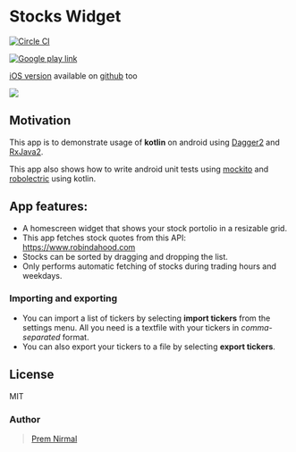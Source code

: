 # Stocks Widget
[![Circle CI](https://circleci.com/gh/premnirmal/StockTicker.svg?style=svg)](https://circleci.com/gh/premnirmal/StockTicker)

[![Google play link](google-play-badge.png)](https://play.google.com/store/apps/details?id=com.github.premnirmal.tickerwidget)

[iOS version](https://itunes.apple.com/us/app/todaystocks/id993467855?ls=1&mt=8) available on [github](https://github.com/premnirmal/TodayStocks) too

![](https://lh3.googleusercontent.com/R9khJ5kNzXHUjO4BxNw1cNKTx62grZ7FtLRT_F2H0BhC99iuMWDxvuGTYvyydtqE3w=h400-rw)

## Motivation

This app is to demonstrate usage of **kotlin** on android using [Dagger2](https://github.com/google/dagger) and [RxJava2](https://github.com/ReactiveX/RxJava).

This app also shows how to write android unit tests using [mockito](https://github.com/mockito/mockito) and [robolectric](https://github.com/robolectric/robolectric) using kotlin.

## App features:

- A homescreen widget that shows your stock portolio in a resizable grid.
- This app fetches stock quotes from this API: https://www.robindahood.com
- Stocks can be sorted by dragging and dropping the list.
- Only performs automatic fetching of stocks during trading hours and weekdays.

### Importing and exporting
- You can import a list of tickers by selecting **import tickers** from the settings menu. All you need is a textfile with your tickers in *comma-separated* format.
- You can also export your tickers to a file by selecting **export tickers**.

## License

MIT

### Author
> [Prem Nirmal](http://premnirmal.me/)
